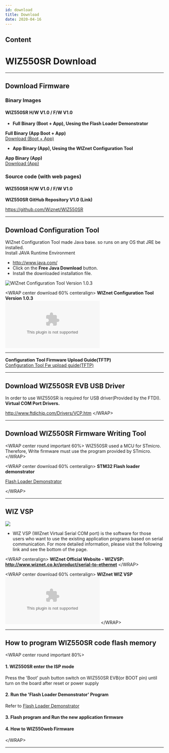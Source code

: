 ```yaml
---
id: download
title: Download
date: 2020-04-16
---
```


## Content

# WIZ550SR Download

-----

## Download Firmware

### Binary Images

#### WIZ550SR H/W V1.0 / F/W V1.0

  - **Full Binary (Boot + App), Uesing the Flash Loader Demonstrator**

 **Full Binary (App Boot + App)**  
[Download (Boot + App)](/img/products/wiz550sr/wiz550sr_download/wiz550sr_160531.zip)  

  - **App Binary (App), Uesing the WIZnet Configuration Tool**

**App Binary (App)**  
[Download (App)](/img/products/wiz550sr/wiz550sr_download/wiz550sr_app_160531.zip)  


### Source code (with web pages)

#### WIZ550SR H/W V1.0 / F/W V1.0

**WIZ550SR GitHub Repository V1.0 (Link)**

<https://github.com/Wiznet/WIZ550SR> 

-----

## Download Configuration Tool

 WIZnet Configuration Tool made Java
base. so runs on any OS that JRE be installed.  
Install JAVA Runtime Environment

  - <http://www.java.com/>
  - Click on the **Free Java Download** button.
  - Install the downloaded installation file.


![WIZnet Configuration Tool Version
1.0.3](/img/products/wiz550sr/wiz550sr_download/configuration.png)

\<WRAP center download 60% centeralign\> **WIZnet Configuration Tool
Version 1.0.3**  
![Download
(zip)](/img/products/wiz550sr/wiz550sr_download/wiznet_configuration_tool_ver1.03.zip)


-----

**Configuration Tool Firmware Upload Guide(TFTP)**  
[Configuration Tool Fw upload guide(TFTP)](/img/products/wiz550sr/wiz550s2e_fw_uploading_tftp.pdf)


-----

## Download WIZ550SR EVB USB Driver

In order to use WIZ550SR is required
for USB driver(Provided by the FTDI).  
**Virtual COM Port
Drivers.**  
  
<http://www.ftdichip.com/Drivers/VCP.htm> \</WRAP\>

-----

## Download WIZ550SR Firmware Writing Tool

\<WRAP center round important 60%\> WIZ550SR used a MCU for STmicro.
Therefore, Write firmware must use the program provided by STmicro.
\</WRAP\>

\<WRAP center download 60% centeralign\> **STM32 Flash loader
demonstrator**  
  
[Flash Loader
Demonstrator](http://www.st.com/content/st_com/en/products/development-tools/software-development-tools/stm32-software-development-tools/stm32-programmers/flasher-stm32.html)

\</WRAP\>

-----

## WIZ VSP

![](/products/wiz750sr/usermanual/wiz_vsp.jpg)

  - WIZ VSP (WIZnet Virtual Serial COM port) is the software for those
    users who want to use the existing application programs based on
    serial communication. For more detailed information, please visit
    the following link and see the bottom of the page.

\<WRAP centeralign\> **WIZnet Official Website - WIZVSP:
<http://www.wiznet.co.kr/product/serial-to-ethernet>** \</WRAP\>

\<WRAP center download 60% centeralign\> **WIZnet WIZ VSP**  
![WIZ VSP Program (zip)](/products/wiz750sr/wizvsp_tool.zip) \</WRAP\>

-----

## How to program WIZ550SR code flash memory

\<WRAP center round important 80%\>

#### 1\. WIZ550SR enter the ISP mode

Press the 'Boot' push button switch on WIZ550SR EVB(or BOOT pin) until
turn on the board after reset or power supply

#### 2\. Run the 'Flash Loader Demonstrator' Program

Refer to [Flash Loader
Demonstrator](http://www.st.com/web/en/catalog/tools/FM147/CL1794/SC961/SS1533/PF257525?s_searchtype=keyword)

#### 3\. Flash program and Run the new application firmware

#### 4\. How to WIZ550web Firmware

\</WRAP\>

-----
